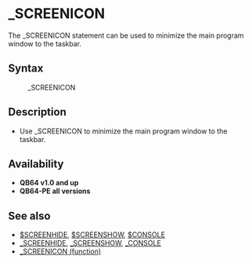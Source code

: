 <style>pre.codeide, pre.outputfixed, .outputcrt0 { background-color: #000 !important; color: #FFF !important; }</style><!DOCTYPE html>
<html class="client-nojs" dir="ltr" lang="en">
<head>
<title>_SCREENICON - QB64 Phoenix Edition Wiki</title>
</head>
<body class="mediawiki ltr sitedir-ltr mw-hide-empty-elt ns-0 ns-subject page-SCREENICON rootpage-SCREENICON skin-vector action-view skin-vector-legacy vector-feature-language-in-header-enabled vector-feature-language-in-main-page-header-disabled vector-feature-language-alert-in-sidebar-disabled vector-feature-sticky-header-disabled vector-feature-sticky-header-edit-disabled vector-feature-table-of-contents-disabled vector-feature-visual-enhancement-next-disabled">
<div class="mw-body" id="content" role="main">
<a id="top"></a>
<h1 class="firstHeading mw-first-heading" id="firstHeading">_SCREENICON</h1>
<div class="vector-body" id="bodyContent">
<div class="mw-body-content mw-content-ltr" dir="ltr" id="mw-content-text" lang="en"><div class="mw-parser-output"><p>The <a class="mw-selflink selflink">_SCREENICON</a> statement can be used to minimize the main program window to the taskbar.
</p>
<h2><span class="mw-headline" id="Syntax">Syntax</span></h2>
<dl><dd><a class="mw-selflink selflink">_SCREENICON</a></dd></dl>
<p>
</p>
<h2><span class="mw-headline" id="Description">Description</span></h2>
<ul><li>Use <a class="mw-selflink selflink">_SCREENICON</a> to minimize the main program window to the taskbar.</li></ul>
<p>
</p>
<h2><span class="mw-headline" id="Availability">Availability</span></h2>
<ul><li><b>QB64 v1.0 and up</b></li>
<li><b>QB64-PE all versions</b></li></ul>
<p>
</p>
<h2><span class="mw-headline" id="See_also">See also</span></h2>
<ul><li><a href="$SCREENHIDE" title="$SCREENHIDE">$SCREENHIDE</a>, <a href="$SCREENSHOW" title="$SCREENSHOW">$SCREENSHOW</a>, <a href="$CONSOLE" title="$CONSOLE">$CONSOLE</a></li>
<li><a href="SCREENHIDE" title="SCREENHIDE">_SCREENHIDE</a>, <a href="SCREENSHOW" title="SCREENSHOW">_SCREENSHOW</a>, <a href="CONSOLE" title="CONSOLE">_CONSOLE</a></li>
<li><a href="SCREENICON_(function)" title="SCREENICON (function)">_SCREENICON (function)</a></li></ul>
<p>
</p>
<!-- 
NewPP limit report
Cached time: 20240715062441
Cache expiry: 86400
Reduced expiry: false
Complications: [show‐toc]
CPU time usage: 0.017 seconds
Real time usage: 0.022 seconds
Preprocessor visited node count: 16/1000000
Post‐expand include size: 586/2097152 bytes
Template argument size: 0/2097152 bytes
Highest expansion depth: 3/100
Expensive parser function count: 0/100
Unstrip recursion depth: 0/20
Unstrip post‐expand size: 0/5000000 bytes
-->
<!--
Transclusion expansion time report (%,ms,calls,template)
100.00%   10.364      1 -total
 24.74%    2.564      1 Template:PageSyntax
 19.70%    2.042      1 Template:PageAvailability
 17.72%    1.837      1 Template:PageNavigation
 17.41%    1.805      1 Template:PageDescription
 16.49%    1.709      1 Template:PageSeeAlso
-->
<!-- Saved in parser cache with key qb64pnix_mw19894-mwmb_:pcache:idhash:269-0!canonical and timestamp 20240715062441 and revision id 7665.
 -->
</div>
</div>
</div>
</div>
</body>
</html>